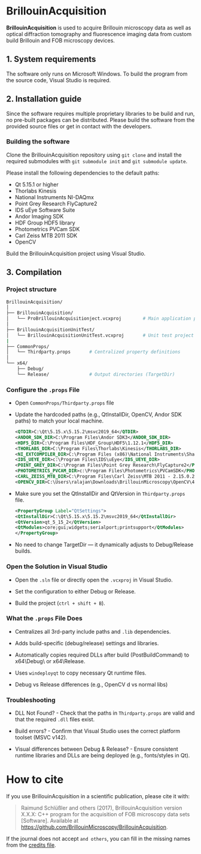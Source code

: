 # BrillouinAcquisition

**BrillouinAcquisition** is used to acquire Brillouin microscopy data as well as optical diffraction tomography and fluorescence imaging data from custom build Brillouin and FOB microscopy devices.

## 1. System requirements

The software only runs on Microsoft Windows. To build the program from the source code, Visual Studio is required.


## 2. Installation guide

Since the software requires multiple proprietary libraries to be build and run, no pre-built packages can be distributed. Please build the software from the provided source files or get in contact with the developers.

### Building the software

Clone the BrillouinAcquisition repository using `git clone` and install the required submodules with `git submodule init` and `git submodule update`.

Please install the following dependencies to the default paths:

- Qt 5.15.1 or higher
- Thorlabs Kinesis
- National Instruments NI-DAQmx
- Point Grey Research FlyCapture2
- IDS uEye Software Suite
- Andor Imaging SDK
- HDF Group HDF5 library
- Photometrics PVCam SDK
- Carl Zeiss MTB 2011 SDK
- OpenCV

Build the BrillouinAcquisition project using Visual Studio.

## 3. Compilation

### Project structure

```bash
BrillouinAcquisition/
│
├── BrillouinAcquisition/
│   └── ProBrillouinAcquisitionject.vcxproj        # Main application project
│
├── BrillouinAcquisitionUnitTest/
│   └── BrillouinAcquisitionUnitTest.vcxproj       # Unit test project
|
├── CommonProps/
│   └── Thirdparty.props       # Centralized property definitions
│
└── x64/
    ├── Debug/
    └── Release/               # Output directories (TargetDir)

```

### Configure the `.props` File  
- Open `CommonProps/Thirdparty.props` file

- Update the hardcoded paths (e.g., QtInstallDir, OpenCV, Andor SDK paths) to match your local machine.
    ```xml
    <QTDIR>C:\Qt\5.15.x\5.15.2\msvc2019_64</QTDIR>
    <ANDOR_SDK_DIR>C:\Program Files\Andor SDK3</ANDOR_SDK_DIR>
    <HDF5_DIR>C:\Program Files\HDF_Group\HDF5\1.12.1</HDF5_DIR>
    <THORLABS_DIR>C:\Program Files\Thorlabs\Kinesis</THORLABS_DIR>
    <NI_EXTCOMPILER_DIR>C:\Program Files (x86)\National Instruments\Shared\ExternalCompilerSupport\C</NI_EXTCOMPILER_DIR>
    <IDS_UEYE_DIR>c:\Program Files\IDS\uEye</IDS_UEYE_DIR>
    <POINT_GREY_DIR>C:\Program Files\Point Grey Research\FlyCapture2</POINT_GREY_DIR>
    <PHOTOMETRICS_PVCAM_DIR>c:\Program Files\Photometrics\PVCamSDK</PHOTOMETRICS_PVCAM_DIR>
    <CARL_ZEISS_MTB_DIR>C:\Program Files\Carl Zeiss\MTB 2011 - 2.15.0.2</CARL_ZEISS_MTB_DIR>
    <OPENCV_DIR>C:\Users\ralajan\Downloads\BrillouinMicroscopy\OpenCV\470\opencv\build</OPENCV_DIR>
    ```
- Make sure you set the QtInstallDir and QtVersion in `Thirdparty.props` file.
    ```xml
    <PropertyGroup Label="QtSettings">
    <QtInstallDir>C:\Qt\5.15.x\5.15.2\msvc2019_64</QtInstallDir>
    <QtVersion>qt_5_15_2</QtVersion>
    <QtModules>core;gui;widgets;serialport;printsupport</QtModules>
  </PropertyGroup>
    ```
- No need to change TargetDir — it dynamically adjusts to Debug/Release builds.

### Open the Solution in Visual Studio
- Open the `.sln` file or directly open the `.vcxproj` in Visual Studio.

- Set the configuration to either Debug or Release.

- Build the project (`ctrl + shift + B`).

### What the `.props` File Does
- Centralizes all 3rd-party include paths and `.lib` dependencies.

- Adds build-specific (debug/release) settings and libraries.

- Automatically copies required DLLs after build (PostBuildCommand) to x64\Debug\ or x64\Release\.

- Uses `windeployqt` to copy necessary Qt runtime files.

- Debug vs Release differences (e.g., OpenCV d vs normal libs)


### Troubleshooting
- DLL Not Found? - Check that the paths in `Thirdparty.props` are valid and that the required `.dll` files exist.

- Build errors? - Confirm that Visual Studio uses the correct platform toolset (MSVC v142).

- Visual differences between Debug & Release? - Ensure consistent runtime libraries and DLLs are being deployed (e.g., fonts/styles in Qt).

# How to cite

If you use BrillouinAcquisition in a scientific publication, please cite it with:

> Raimund Schlüßler and others (2017), BrillouinAcquisition version X.X.X: C++ program for the acquisition of FOB microscopy data sets [Software]. Available at https://github.com/BrillouinMicroscopy/BrillouinAcquisition.

If the journal does not accept ``and others``, you can fill in the missing
names from the [credits file](https://github.com/BrillouinMicroscopy/BrillouinAcquisition/blob/master/CREDITS).